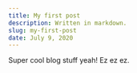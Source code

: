 ```yaml
---
title: My first post
description: Written in markdown.
slug: my-first-post
date: July 9, 2020
---
```


Super cool blog stuff yeah! Ez ez ez.
